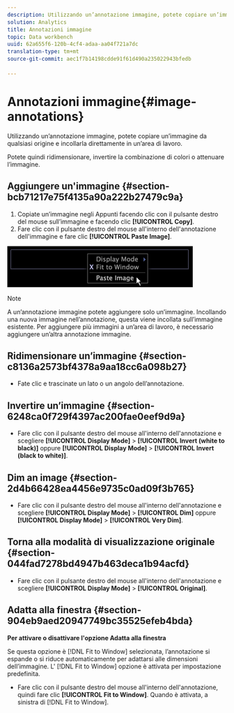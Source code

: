 ```yaml
---
description: Utilizzando un’annotazione immagine, potete copiare un’immagine da qualsiasi origine e incollarla direttamente in un’area di lavoro.
solution: Analytics
title: Annotazioni immagine
topic: Data workbench
uuid: 62a655f6-120b-4cf4-adaa-aa04f721a7dc
translation-type: tm+mt
source-git-commit: aec1f7b14198cdde91f61d490a235022943bfedb

---
```



# Annotazioni immagine{#image-annotations}

Utilizzando un’annotazione immagine, potete copiare un’immagine da qualsiasi origine e incollarla direttamente in un’area di lavoro.

Potete quindi ridimensionare, invertire la combinazione di colori o attenuare l’immagine.

## Aggiungere un&#39;immagine {#section-bcb71217e75f4135a90a222b27479c9a}

1. Copiate un’immagine negli Appunti facendo clic con il pulsante destro del mouse sull’immagine e facendo clic **[!UICONTROL Copy]**.
1. Fare clic con il pulsante destro del mouse all&#39;interno dell&#39;annotazione dell&#39;immagine e fare clic **[!UICONTROL Paste Image]**.

![](assets/mnu_Image_Paste.png)

>[!NOTE]
>
>A un’annotazione immagine potete aggiungere solo un’immagine. Incollando una nuova immagine nell’annotazione, questa viene incollata sull’immagine esistente. Per aggiungere più immagini a un’area di lavoro, è necessario aggiungere un’altra annotazione immagine.

## Ridimensionare un’immagine {#section-c8136a2573bf4378a9aa18cc6a098b27}

* Fate clic e trascinate un lato o un angolo dell’annotazione.

## Invertire un’immagine {#section-6248ca0f729f4397ac200fae0eef9d9a}

* Fare clic con il pulsante destro del mouse all&#39;interno dell&#39;annotazione e scegliere **[!UICONTROL Display Mode]** > **[!UICONTROL Invert (white to black)]** oppure **[!UICONTROL Display Mode]** > **[!UICONTROL Invert (black to white)]**.

## Dim an image {#section-2d4b66428ea4456e9735c0ad09f3b765}

* Fare clic con il pulsante destro del mouse all&#39;interno dell&#39;annotazione e scegliere **[!UICONTROL Display Mode]** > **[!UICONTROL Dim]** oppure **[!UICONTROL Display Mode]** > **[!UICONTROL Very Dim]**.

## Torna alla modalità di visualizzazione originale {#section-044fad7278bd4947b463deca1b94acfd}

* Fare clic con il pulsante destro del mouse all&#39;interno dell&#39;annotazione e scegliere **[!UICONTROL Display Mode]** > **[!UICONTROL Original]**.

## Adatta alla finestra {#section-904eb9aed20947749bc35525efeb4bda}

**Per attivare o disattivare l&#39;opzione Adatta alla finestra**

Se questa opzione è [!DNL Fit to Window] selezionata, l’annotazione si espande o si riduce automaticamente per adattarsi alle dimensioni dell’immagine. L&#39; [!DNL Fit to Window] opzione è attivata per impostazione predefinita.

* Fare clic con il pulsante destro del mouse all&#39;interno dell&#39;annotazione, quindi fare clic **[!UICONTROL Fit to Window]**. Quando è attivata, a sinistra di [!DNL Fit to Window].

